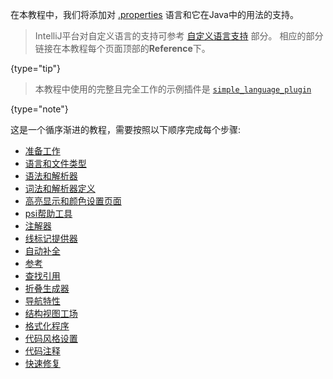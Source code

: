 [//]: # (title: Custom Language Support Tutorial)

<!-- Copyright 2000-2021 JetBrains s.r.o. and other contributors. Use of this source code is governed by the Apache 2.0 license that can be found in the LICENSE file. -->

在本教程中，我们将添加对 [.properties](https://en.wikipedia.org/wiki/.properties) 语言和它在Java中的用法的支持。

> IntelliJ平台对自定义语言的支持可参考 [自定义语言支持](custom_language_support.md) 部分。
> 相应的部分链接在本教程每个页面顶部的**Reference**下。
>
 {type="tip"}


> 本教程中使用的完整且完全工作的示例插件是  [`simple_language_plugin`](https://github.com/JetBrains/intellij-sdk-code-samples/tree/main/simple_language_plugin)
>
 {type="note"}

这是一个循序渐进的教程，需要按照以下顺序完成每个步骤:

*  [准备工作](prerequisites.md)
*  [语言和文件类型](language_and_filetype.md)
*  [语法和解析器](grammar_and_parser.md)
*  [词法和解析器定义](lexer_and_parser_definition.md)
*  [高亮显示和颜色设置页面](syntax_highlighter_and_color_settings_page.md)
*  [psi帮助工具](psi_helper_and_utilities.md)
*  [注解器](annotator.md)
*  [线标记提供器](line_marker_provider.md)
*  [自动补全](completion_contributor.md)
*  [参考](reference_contributor.md)
*  [查找引用](find_usages_provider.md)
*  [折叠生成器](folding_builder.md)
*  [导航特性](go_to_symbol_contributor.md)
*  [结构视图工场](structure_view_factory.md)
*  [格式化程序](formatter.md)
*  [代码风格设置](code_style_settings.md)
*  [代码注释](commenter.md)
*  [快速修复](quick_fix.md)
